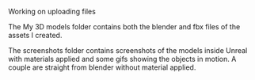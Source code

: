 Working on uploading files

The My 3D models folder contains both the blender and fbx files of the assets I created. 

The screenshots folder contains screenshots of the models inside Unreal with materials applied and some gifs showing the objects in motion. A couple are straight from blender without material applied.
